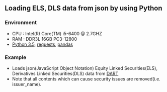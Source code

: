 ## Loading ELS, DLS data from json by using Python

### Environment

- CPU : Intel(R) Core(TM) i5-6400 @ 2.7GHZ
- RAM : DDR3L 16GB PC3-12800
- [Python 3.5](https://www.python.org/), [requests](https://docs.python.org/3.5/library/ctypes.html), [pandas](http://pandas.pydata.org/)

### Example

- Loads json(JavaScript Object Notation) Equity Linked Securities(ELS), Derivatives Linked Securities(DLS) data from [DART](https://dart.fss.or.kr/)
- Note that all contents which can cause security issues are removed(i.e. issuer_name).
